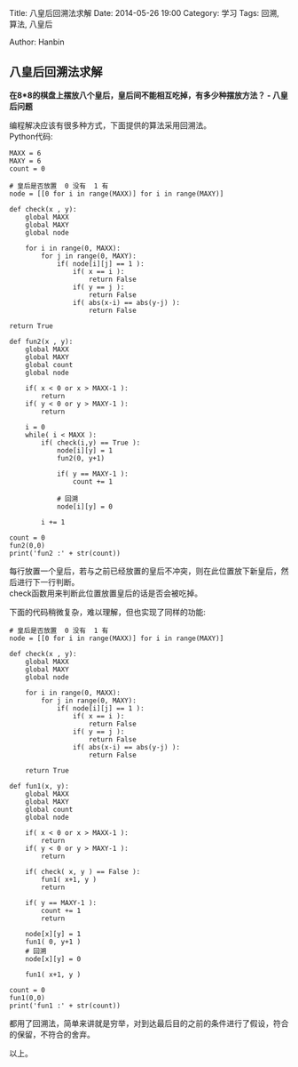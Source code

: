 Title: 八皇后回溯法求解
Date: 2014-05-26 19:00
Category: 学习
Tags: 回溯, 算法, 八皇后
<!-- Slug:  -->
Author: Hanbin
<!-- Summary: 第一篇日志 -->

## 八皇后回溯法求解

**在8*8的棋盘上摆放八个皇后，皇后间不能相互吃掉，有多少种摆放方法？ - 八皇后问题**  

编程解决应该有很多种方式，下面提供的算法采用回溯法。  
Python代码:  

	MAXX = 6
	MAXY = 6
	count = 0

	# 皇后是否放置  0 没有  1 有
	node = [[0 for i in range(MAXX)] for i in range(MAXY)]

	def check(x , y):
		global MAXX
		global MAXY
		global node

		for i in range(0, MAXX):
			for j in range(0, MAXY):
				if( node[i][j] == 1 ):
					if( x == i ):
						return False
					if( y == j ):
						return False
					if( abs(x-i) == abs(y-j) ):
						return False

	return True

	def fun2(x , y):
		global MAXX
		global MAXY
		global count
		global node

		if( x < 0 or x > MAXX-1 ):
			return
		if( y < 0 or y > MAXY-1 ):
			return

		i = 0
		while( i < MAXX ):
			if( check(i,y) == True ):
				node[i][y] = 1
				fun2(0, y+1)
			
				if( y == MAXY-1 ):
					count += 1

				# 回溯
				node[i][y] = 0

			i += 1 

	count = 0
	fun2(0,0)
	print('fun2 :' + str(count))

每行放置一个皇后，若与之前已经放置的皇后不冲突，则在此位置放下新皇后，然后进行下一行判断。  
check函数用来判断此位置放置皇后的话是否会被吃掉。  

下面的代码稍微复杂，难以理解，但也实现了同样的功能:  


	# 皇后是否放置  0 没有  1 有
	node = [[0 for i in range(MAXX)] for i in range(MAXY)]

	def check(x , y):
		global MAXX
		global MAXY
		global node

		for i in range(0, MAXX):
			for j in range(0, MAXY):
				if( node[i][j] == 1 ):
					if( x == i ):
						return False
					if( y == j ):
						return False
					if( abs(x-i) == abs(y-j) ):
						return False

		return True

	def fun1(x, y):
		global MAXX
		global MAXY
		global count
		global node

		if( x < 0 or x > MAXX-1 ):
			return
		if( y < 0 or y > MAXY-1 ):
			return	
		
		if( check( x, y ) == False ):
			fun1( x+1, y )
			return

		if( y == MAXY-1 ):
			count += 1
			return

		node[x][y] = 1
		fun1( 0, y+1 )
		# 回溯
		node[x][y] = 0

		fun1( x+1, y )

	count = 0
	fun1(0,0)
	print('fun1 :' + str(count))


都用了回溯法，简单来讲就是穷举，对到达最后目的之前的条件进行了假设，符合的保留，不符合的舍弃。  

以上。  
